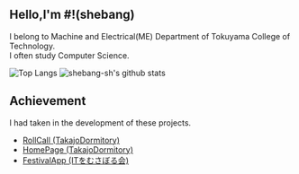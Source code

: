 ## Hello,I'm #!(shebang)

I belong to Machine and Electrical(ME) Department of Tokuyama College of Technology.  
I often study Computer Science.

![Top Langs](https://github-readme-stats.vercel.app/api/top-langs/?username=shebang-sh&hide=html)
![shebang-sh's github stats](https://github-readme-stats.vercel.app/api?username=shebang-sh&show_icons=true&count_private=true&line_height=40)

## Achievement
I had taken in the development of these projects.
* [RollCall (TakajoDormitory)](https://github.com/TakajoDormitory/RollCall)
* [HomePage (TakajoDormitory)](https://github.com/TakajoDormitory/HomePage)
* [FestivalApp (ITをむさぼる会)](https://github.com/tokuyama-it/FestivalApp)